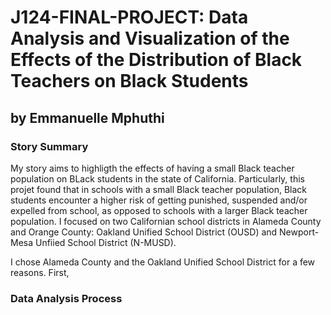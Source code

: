 # J124-FINAL-PROJECT: Data Analysis and Visualization of the Effects of the Distribution of Black Teachers on Black Students 
## by Emmanuelle Mphuthi 
### Story Summary 

My story aims to highligth the effects of having a small Black teacher population on BLack students in the state of California. Particularly, this projet found that in schools with a small Black teacher population, Black students encounter a higher risk of getting punished, suspended and/or expelled from school, as opposed to schools with a larger Black teacher population. I focused on two Californian school districts in Alameda County and Orange County: Oakland Unified School District (OUSD) and Newport-Mesa Unfiied School District (N-MUSD). 

I chose Alameda County and the Oakland Unified School District for a few reasons. First, 











### Data Analysis Process 
